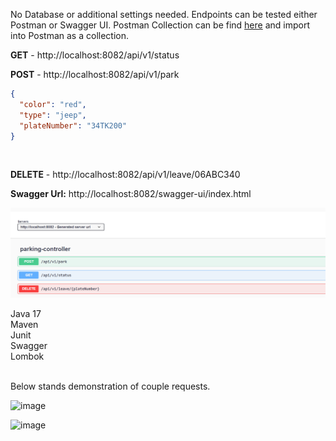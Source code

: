 No Database or additional settings needed. 
Endpoints can be tested either Postman or Swagger UI.
Postman Collection can be find <a href="https://drive.google.com/file/d/1iQSnp6GW5yNkuHI4exyWRt4hs7KCWcpA/view?usp=sharing">here</a> and import into Postman as a collection.

<b> GET</b> - http://localhost:8082/api/v1/status

<b> POST</b> - http://localhost:8082/api/v1/park  <br>

```json
{
  "color": "red",
  "type": "jeep",
  "plateNumber": "34TK200"
}
```
 <br>

<b> DELETE</b> - http://localhost:8082/api/v1/leave/06ABC340

<b>Swagger Url:</b>  http://localhost:8082/swagger-ui/index.html

![image](https://raw.githubusercontent.com/tbayzin/Garage/master/sw.png)


Java 17  <br>
Maven   <br>
Junit   <br>
Swagger  <br>
Lombok  <br>  <br>


Below stands demonstration of couple requests.

![image](https://github.com/tbayzin/Garage/assets/6651143/7b8b48ea-52bc-4526-9804-32f0306095c5)    <br>

![image](https://github.com/tbayzin/Garage/assets/6651143/0c15b8aa-24ee-4e31-8abc-bc9a6bacc82f)  <br>



